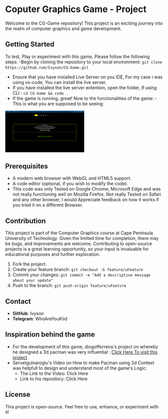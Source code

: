 # Coputer Graphics Game - Project

Welcome to the CG-Game repository! This project is an exciting journey into the realm of computer graphics and game development.

## Getting Started
To test, Play or experiment with this game, Please follow the following steps:
-Begin by cloning the repository to your local environment: `git clone https://github.com/Ivyson/CG-Game.git`
- Ensure that you have installed Live Server on you IDE, For my case i was using vs-code, You can install the live server.
- If you have installed the live server extention, open the folder, If using CLI : `cd CG-Game && code .`
- If the game is running, great! Now to the functionalities of the game:
        - This is what you are supposed to be seeing:
<img src="https://github.com/Ivyson/CG-Game/blob/main/assets/Readme/Intro_Game1.png" alt="alt text" width="50%" height="auto">

## Prerequisites

- A modern web browser with WebGL and HTML5 support.
- A code editor (optional, if you wish to modify the code).
- This code was only Tested on Google Chrome, Microsoft Edge and was not really functioning well on Mozilla Firefox. Not really Tested on Safari and any other browser, I would Appreciate feedback on how it works if you tried it on a different Browser.

## Contribution

This project is part of the Computer Graphics course at Cape Peninsula University of Technology. Given the limited time for completion, there may be bugs, and improvements are welcome. Contributing to open-source projects is a great learning opportunity, so your input is invaluable for educational purposes and further exploration.

1. Fork the project.
2. Create your feature branch: `git checkout -b feature/uFeature`
3. Commit your changes: `git commit -m "Add a descriptive message about your update"`
4. Push to the branch: `git push origin feature/uFeature`

## Contact

- **GitHub**: Ivyson
- **Telegram**: WhoAreYouKiid
## Inspiration behind the game
- For the development of this game, diogofferreira's project on whereby he designed a 3d pacman was very influential : <a href="https://github.com/diogofferreira/pacman-3d" alt = "diogofferreira" target="_blank" >Click Here To visit this project</a>
- Servetgulnaroglu's Video on How to make Pacman using 2d Context was helpfull to design and understand most of the game's Logic:
    - The Link to the Video: <a href="https://youtu.be/GXlckaGr0Eo" alt="Servetgulnaroglu" style="text-decoration: none;" target="_blank"> Click Here </a>
    - Link to his repository: <a href="https://github.com/servetgulnaroglu/pacman-js" alt="Pacman-Js"  style="text-decoration: none;" target="_blank"> Click Here </a>

## License
This project is open-source. Feel free to use, enhance, or experiment with it!
